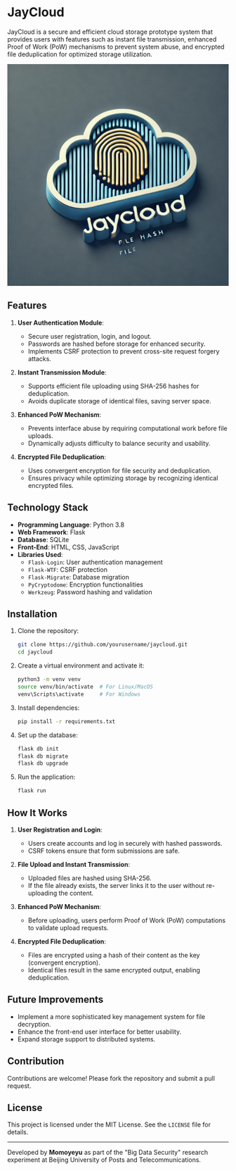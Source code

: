 # JayCloud

JayCloud is a secure and efficient cloud storage prototype system that provides users with features such as instant file transmission, enhanced Proof of Work (PoW) mechanisms to prevent system abuse, and encrypted file deduplication for optimized storage utilization.

![logo](static/images/logo.webp)

## Features

1. **User Authentication Module**: 
   - Secure user registration, login, and logout.
   - Passwords are hashed before storage for enhanced security.
   - Implements CSRF protection to prevent cross-site request forgery attacks.

2. **Instant Transmission Module**:
   - Supports efficient file uploading using SHA-256 hashes for deduplication.
   - Avoids duplicate storage of identical files, saving server space.

3. **Enhanced PoW Mechanism**:
   - Prevents interface abuse by requiring computational work before file uploads.
   - Dynamically adjusts difficulty to balance security and usability.

4. **Encrypted File Deduplication**:
   - Uses convergent encryption for file security and deduplication.
   - Ensures privacy while optimizing storage by recognizing identical encrypted files.

## Technology Stack

- **Programming Language**: Python 3.8
- **Web Framework**: Flask
- **Database**: SQLite
- **Front-End**: HTML, CSS, JavaScript
- **Libraries Used**:
  - `Flask-Login`: User authentication management
  - `Flask-WTF`: CSRF protection
  - `Flask-Migrate`: Database migration
  - `PyCryptodome`: Encryption functionalities
  - `Werkzeug`: Password hashing and validation

## Installation

1. Clone the repository:
   ```bash
   git clone https://github.com/yourusername/jaycloud.git
   cd jaycloud
   ```

2. Create a virtual environment and activate it:
   ```bash
   python3 -m venv venv
   source venv/bin/activate  # For Linux/MacOS
   venv\Scripts\activate     # For Windows
   ```

3. Install dependencies:
   ```bash
   pip install -r requirements.txt
   ```

4. Set up the database:
   ```bash
   flask db init
   flask db migrate
   flask db upgrade
   ```

5. Run the application:
   ```bash
   flask run
   ```

## How It Works

1. **User Registration and Login**:
   - Users create accounts and log in securely with hashed passwords.
   - CSRF tokens ensure that form submissions are safe.

2. **File Upload and Instant Transmission**:
   - Uploaded files are hashed using SHA-256.
   - If the file already exists, the server links it to the user without re-uploading the content.

3. **Enhanced PoW Mechanism**:
   - Before uploading, users perform Proof of Work (PoW) computations to validate upload requests.

4. **Encrypted File Deduplication**:
   - Files are encrypted using a hash of their content as the key (convergent encryption).
   - Identical files result in the same encrypted output, enabling deduplication.

## Future Improvements

- Implement a more sophisticated key management system for file decryption.
- Enhance the front-end user interface for better usability.
- Expand storage support to distributed systems.

## Contribution

Contributions are welcome! Please fork the repository and submit a pull request.

## License

This project is licensed under the MIT License. See the `LICENSE` file for details.

---

Developed by **Momoyeyu** as part of the "Big Data Security" research experiment at Beijing University of Posts and Telecommunications.


